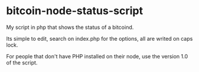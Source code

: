 bitcoin-node-status-script
==========================

My script in php that shows the status of a bitcoind.

Its simple to edit, search on index.php for the options, all are writed on caps lock.


For people that don't have PHP installed on their node, use the version 1.0 of the script.
